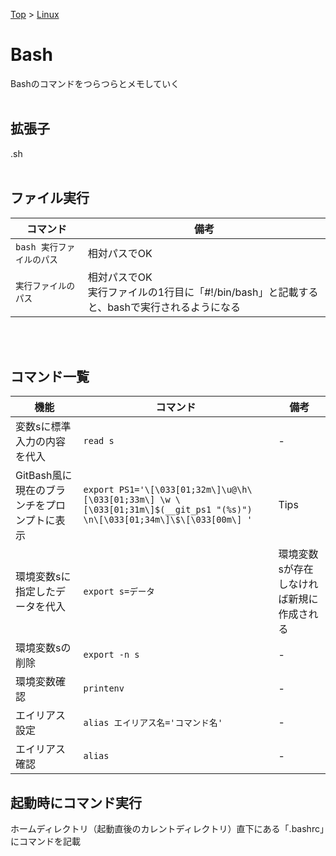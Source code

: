 [Top](../README.md) > [Linux](../Linux.md)

# Bash
Bashのコマンドをつらつらとメモしていく
<br><br>

## 拡張子
.sh
<br><br>

## ファイル実行
|コマンド|備考|
|--|--|
|`bash 実行ファイルのパス`|相対パスでOK|
|`実行ファイルのパス`|相対パスでOK<br>実行ファイルの1行目に「#!/bin/bash」と記載すると、bashで実行されるようになる|
<br><br>

## コマンド一覧
|機能|コマンド|備考|
|--|--|--|
|変数sに標準入力の内容を代入|`read s`|-|
|GitBash風に現在のブランチをプロンプトに表示|`export PS1='\[\033[01;32m\]\u@\h\[\033[01;33m\] \w \[\033[01;31m\]$(__git_ps1 "(%s)") \n\[\033[01;34m\]\$\[\033[00m\] '`|Tips|
|環境変数sに指定したデータを代入|`export s=データ`|環境変数sが存在しなければ新規に作成される|
|環境変数sの削除|`export -n s`|-|
|環境変数確認|`printenv`|-|
|エイリアス設定|`alias エイリアス名='コマンド名'`|-|
|エイリアス確認|`alias`|-|

## 起動時にコマンド実行
ホームディレクトリ（起動直後のカレントディレクトリ）直下にある「.bashrc」にコマンドを記載
